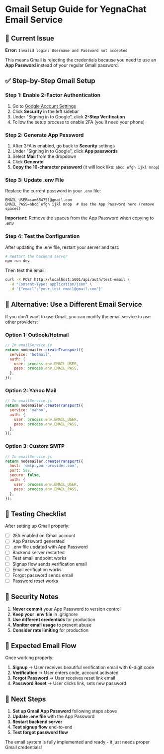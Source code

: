 # Gmail Setup Guide for YegnaChat Email Service

## 🚨 Current Issue
**Error:** `Invalid login: Username and Password not accepted`

This means Gmail is rejecting the credentials because you need to use an **App Password** instead of your regular Gmail password.

## ✅ Step-by-Step Gmail Setup

### Step 1: Enable 2-Factor Authentication
1. Go to [Google Account Settings](https://myaccount.google.com/)
2. Click **Security** in the left sidebar
3. Under "Signing in to Google", click **2-Step Verification**
4. Follow the setup process to enable 2FA (you'll need your phone)

### Step 2: Generate App Password
1. After 2FA is enabled, go back to **Security** settings
2. Under "Signing in to Google", click **App passwords**
3. Select **Mail** from the dropdown
4. Click **Generate**
5. **Copy the 16-character password** (it will look like: `abcd efgh ijkl mnop`)

### Step 3: Update .env File
Replace the current password in your `.env` file:

```env
EMAIL_USER=sam684751@gmail.com
EMAIL_PASS=abcd efgh ijkl mnop  # Use the App Password here (remove spaces)
```

**Important:** Remove the spaces from the App Password when copying to .env

### Step 4: Test the Configuration
After updating the .env file, restart your server and test:

```bash
# Restart the backend server
npm run dev
```

Then test the email:
```bash
curl -X POST http://localhost:5001/api/auth/test-email \
  -H "Content-Type: application/json" \
  -d '{"email":"your-test-email@gmail.com"}'
```

## 🔧 Alternative: Use a Different Email Service

If you don't want to use Gmail, you can modify the email service to use other providers:

### Option 1: Outlook/Hotmail
```javascript
// In emailService.js
return nodemailer.createTransport({
  service: 'hotmail',
  auth: {
    user: process.env.EMAIL_USER,
    pass: process.env.EMAIL_PASS,
  },
});
```

### Option 2: Yahoo Mail
```javascript
// In emailService.js
return nodemailer.createTransport({
  service: 'yahoo',
  auth: {
    user: process.env.EMAIL_USER,
    pass: process.env.EMAIL_PASS,
  },
});
```

### Option 3: Custom SMTP
```javascript
// In emailService.js
return nodemailer.createTransport({
  host: 'smtp.your-provider.com',
  port: 587,
  secure: false,
  auth: {
    user: process.env.EMAIL_USER,
    pass: process.env.EMAIL_PASS,
  },
});
```

## 🧪 Testing Checklist

After setting up Gmail properly:

- [ ] 2FA enabled on Gmail account
- [ ] App Password generated
- [ ] .env file updated with App Password
- [ ] Backend server restarted
- [ ] Test email endpoint works
- [ ] Signup flow sends verification email
- [ ] Email verification works
- [ ] Forgot password sends email
- [ ] Password reset works

## 🚨 Security Notes

1. **Never commit** your App Password to version control
2. **Keep your .env file** in .gitignore
3. **Use different credentials** for production
4. **Monitor email usage** to prevent abuse
5. **Consider rate limiting** for production

## 📧 Expected Email Flow

Once working properly:

1. **Signup** → User receives beautiful verification email with 6-digit code
2. **Verification** → User enters code, account activated
3. **Forgot Password** → User receives reset link email
4. **Password Reset** → User clicks link, sets new password

## 🎯 Next Steps

1. **Set up Gmail App Password** following steps above
2. **Update .env file** with the App Password
3. **Restart backend server**
4. **Test signup flow** end-to-end
5. **Test forgot password flow**

The email system is fully implemented and ready - it just needs proper Gmail credentials!